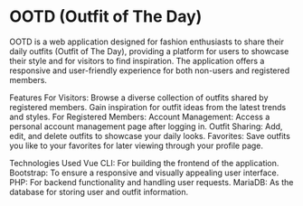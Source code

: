 # OOTD (Outfit of The Day)

OOTD is a web application designed for fashion enthusiasts to share their daily outfits (Outfit of The Day), providing a platform for users to showcase their style and for visitors to find inspiration. The application offers a responsive and user-friendly experience for both non-users and registered members.

Features
For Visitors:
Browse a diverse collection of outfits shared by registered members.
Gain inspiration for outfit ideas from the latest trends and styles.
For Registered Members:
Account Management: Access a personal account management page after logging in.
Outfit Sharing: Add, edit, and delete outfits to showcase your daily looks.
Favorites: Save outfits you like to your favorites for later viewing through your profile page.

Technologies Used
Vue CLI: For building the frontend of the application.
Bootstrap: To ensure a responsive and visually appealing user interface.
PHP: For backend functionality and handling user requests.
MariaDB: As the database for storing user and outfit information.
